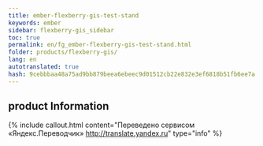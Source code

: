 ```yaml
--- 
title: ember-flexberry-gis-test-stand 
keywords: ember 
sidebar: flexberry-gis_sidebar 
toc: true 
permalink: en/fg_ember-flexberry-gis-test-stand.html 
folder: products/flexberry-gis/ 
lang: en 
autotranslated: true 
hash: 9cebbbaa48a75ad9bb879beea6ebeec9d01512cb22e832e3ef6818b51fb6ee7a 
--- 
```


## product Information 



{% include callout.html content="Переведено сервисом «Яндекс.Переводчик» <http://translate.yandex.ru>" type="info" %}